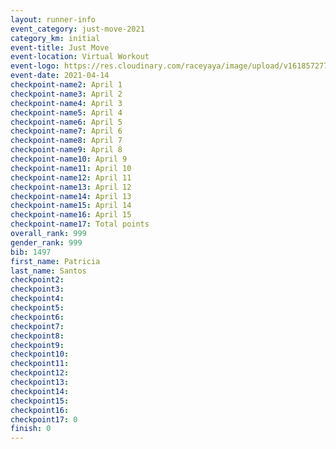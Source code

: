 ```yaml
--- 
layout: runner-info 
event_category: just-move-2021 
category_km: initial 
event-title: Just Move 
event-location: Virtual Workout 
event-logo: https://res.cloudinary.com/raceyaya/image/upload/v1618572770/logo/2021/just-move-banner_gd6fn7.png 
event-date: 2021-04-14 
checkpoint-name2: April 1 
checkpoint-name3: April 2 
checkpoint-name4: April 3 
checkpoint-name5: April 4 
checkpoint-name6: April 5 
checkpoint-name7: April 6 
checkpoint-name8: April 7 
checkpoint-name9: April 8 
checkpoint-name10: April 9 
checkpoint-name11: April 10 
checkpoint-name12: April 11 
checkpoint-name13: April 12 
checkpoint-name14: April 13 
checkpoint-name15: April 14 
checkpoint-name16: April 15 
checkpoint-name17: Total points 
overall_rank: 999
gender_rank: 999
bib: 1497
first_name: Patricia
last_name: Santos
checkpoint2: 
checkpoint3: 
checkpoint4: 
checkpoint5: 
checkpoint6: 
checkpoint7: 
checkpoint8: 
checkpoint9: 
checkpoint10: 
checkpoint11: 
checkpoint12: 
checkpoint13: 
checkpoint14: 
checkpoint15: 
checkpoint16: 
checkpoint17: 0
finish: 0
--- 
```

